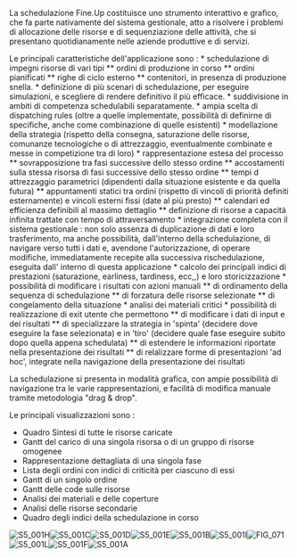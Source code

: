 La schedulazione Fine.Up costituisce uno strumento interattivo e grafico, che fa parte nativamente del sistema gestionale, atto a risolvere i problemi di allocazione delle risorse e di sequenziazione delle attività, che si presentano quotidianamente nelle aziende produttive e di servizi.

Le principali caratteristiche dell'applicazione sono : 
 \* schedulazione di impegni risorse di vari tipi
 \*\* ordini di produzione in corso
 \*\* ordini pianificati
 \*\* righe di ciclo esterno
 \*\* contenitori, in presenza di produzione snella.
 \* definizione di più scenari di schedulazione, per eseguire simulazioni, e scegliere di rendere definitivo il più efficace.
 \* suddivisione in ambiti di competenza schedulabili separatamente.
 \* ampia scelta di dispatching rules (oltre a quelle implementate, possibilità di definirne di specifiche, anche come combinazione di quelle esistenti)
 \* modellazione della strategia (rispetto della consegna, saturazione delle risorse, comunanze tecnologiche o di attrezzaggio, eventualmente combinate e messe in competizione tra di loro)
 \* rappresentazione estesa del processo
 \*\* sovrapposizione tra fasi successive dello stesso ordine
 \*\* accostamenti sulla stessa risorsa di fasi successive dello stesso ordine
 \*\* tempi d attrezzaggio parametrici (dipendenti dalla situazione esistente e da quella futura)
 \*\* appuntamenti statici tra ordini (rispetto di vincoli di priorità definiti esternamente) e vincoli esterni fissi (date al più presto)
 \*\* calendari ed efficienza definibili al massimo dettaglio
 \*\* definizione di risorse a capacità infinita trattate con tempo di attraversamento
 \* integrazione completa con il sistema gestionale :  non solo assenza di duplicazione di dati e loro trasferimento, ma anche possibilità, dall'interno della schedulazione, di navigare verso tutti i dati e, avendone l'autorizzazione, di operare modifiche, immediatamente recepite alla successiva rischedulazione, eseguita dall' interno di questa applicazione
 \* calcolo dei principali indici di prestazioni (saturazione, earliness, tardiness, ecc,,) e loro storicizzazione
 \* possibilità di modificare i risultati con azioni manuali
 \*\* di ordinamento della sequenza di schedulazione
 \*\* di forzatura delle risorse selezionate
 \*\* di congelamento della situazione
 \* analisi dei materiali critici
 \* possibilità di realizzazione di exit utente che permettono
 \*\* di modificare i dati di input e dei risultati
 \*\* di specializzare la strategia in 'spinta' (decidere dove eseguire la fase selezionata) e in 'tiro' (decidere quale fase eseguire subito dopo quella appena schedulata)
 \*\* di estendere le informazioni riportate nella presentazione dei risultati
 \*\* di relalizzare forme di presentazioni 'ad hoc', integrate nella navigazione della presentazione dei risultati

La schedulazione si presenta in modalità grafica, con ampie possibilità di navigazione tra le varie rappresentazioni, e facilità di modifica manuale tramite metodologia "drag & drop".

Le principali visualizzazioni sono : 

-  Quadro Sintesi di tutte le risorse caricate
-  Gantt del carico di una singola risorsa o di un gruppo di risorse omogenee
-  Rappresentazione dettagliata di una singola fase
-  Lista degli ordini con indici di criticità per ciascuno di essi
-  Gantt di un singolo ordine
-  Gantt delle code sulle risorse
-  Analisi dei materiali e delle coperture
-  Analisi delle risorse secondarie
-  Quadro degli indici della schedulazione in corso

![S5_001H](https://doc.smeup.com/immagini/MBDOC_VIS-S5_002/S5_001H.png)![S5_001C](https://doc.smeup.com/immagini/MBDOC_VIS-S5_002/S5_001C.png)![S5_001D](https://doc.smeup.com/immagini/MBDOC_VIS-S5_002/S5_001D.png)![S5_001E](https://doc.smeup.com/immagini/MBDOC_VIS-S5_002/S5_001E.png)![S5_001B](https://doc.smeup.com/immagini/MBDOC_VIS-S5_002/S5_001B.png)![S5_001I](https://doc.smeup.com/immagini/MBDOC_VIS-S5_002/S5_001I.png)![FIG_071](https://doc.smeup.com/immagini/MBDOC_VIS-S5_002/FIG_071.png)![S5_001L](https://doc.smeup.com/immagini/MBDOC_VIS-S5_002/S5_001L.png)![S5_001F](https://doc.smeup.com/immagini/MBDOC_VIS-S5_002/S5_001F.png)![S5_001A](https://doc.smeup.com/immagini/MBDOC_VIS-S5_002/S5_001A.png)
